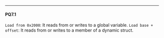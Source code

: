 ***
#### PQ7.1 
`Load from 0x2000`: It reads from or writes to a global variable.
`Load base + offset`: It reads from or writes to a member of a dynamic struct.

